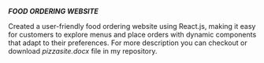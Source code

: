 ***FOOD ORDERING WEBSITE***

Created a user-friendly food ordering website using React.js, making it easy for customers to explore menus and place orders with dynamic components that adapt to their preferences.
For more description you can checkout or download *pizzasite.docx* file in my repository.
